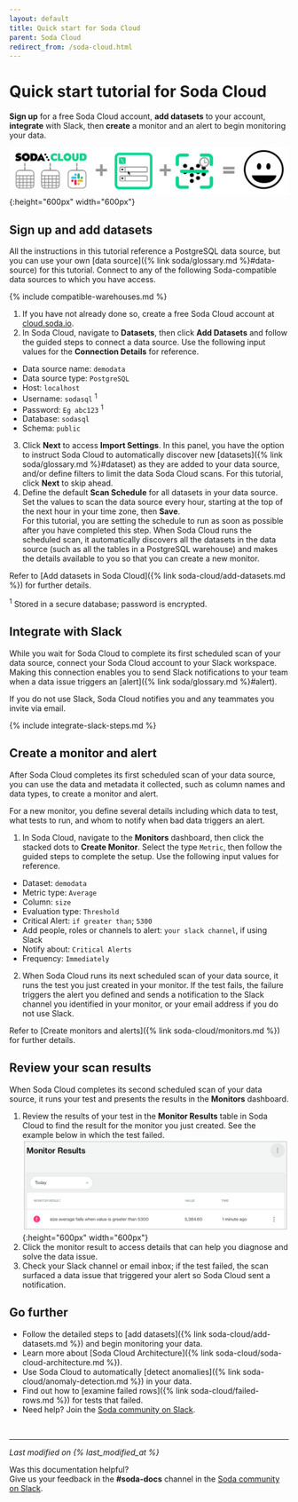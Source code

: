 ```yaml
---
layout: default
title: Quick start for Soda Cloud
parent: Soda Cloud
redirect_from: /soda-cloud.html
---
```


# Quick start tutorial for Soda Cloud

**Sign up** for a free Soda Cloud account, **add datasets** to your account, **integrate** with Slack, then **create** a monitor and an alert to begin monitoring your data.

![tutorial-cloud-happy-path](/assets/images/tutorial-cloud-happy-path.png){:height="600px" width="600px"}

<!--
## Create a sample data source (optional)

In the context of Soda Cloud, a data source is a storage location that contains a collection of datasets, or tables. If you do not have access to a data source on your system, you can use <a href="https://www.docker.com/products/docker-desktop" target="_blank">Docker</a> to build a sample PostgreSQL warehouse so that you can set up your Soda Cloud account and see Soda in action.

All the instructions in this tutorial reference this sample data source.

1. Ensure the Docker app is running, then, from your command-line interface, execute the following to build a containerized PostgreSQL warehouse. 
```shell
docker run --name soda_sql_tutorial_db --rm -d \
    -p 5432:5432 \
    -v soda_sql_tutorial_postgres:/var/lib/postgresql/data:rw \
    -e POSTGRES_USER=sodasql \
    -e POSTGRES_DB=sodasql \
    -e POSTGRES_HOST_AUTH_METHOD=trust \
    postgres:9.6.17-alpine
```
2. Load sample data into your warehouse.
```shell
docker exec soda_sql_tutorial_db \
  sh -c "wget -qO - https://raw.githubusercontent.com/sodadata/soda-sql/main/tests/demo/demodata.sql | psql -U sodasql -d sodasql"
```
-->

## Sign up and add datasets

All the instructions in this tutorial reference a PostgreSQL data source, but you can use your own [data source]({% link soda/glossary.md %}#data-source) for this tutorial. Connect to any of the following Soda-compatible data sources to which you have access. 

{% include compatible-warehouses.md %}

1. If you have not already done so, create a free Soda Cloud account at <a href="https://cloud.soda.io/signup" target="_blank"> cloud.soda.io</a>.
2. In Soda Cloud, navigate to **Datasets**, then click **Add Datasets** and follow the guided steps to connect a data source. Use the following input values for the **Connection Details** for reference. 
* Data source name: `demodata`
* Data source type: `PostgreSQL`
* Host: `localhost`
* Username: `sodasql` <sup>1</sup>
* Password: `Eg abc123` <sup>1</sup>
* Database: `sodasql`
* Schema: `public`
3. Click **Next** to access **Import Settings**. In this panel, you have the option to instruct Soda Cloud to automatically discover new [datasets]({% link soda/glossary.md %}#dataset) as they are added to your data source, and/or define filters to limit the data Soda Cloud scans. For this tutorial, click **Next** to skip ahead. 
4. Define the default **Scan Schedule** for all datasets in your data source. Set the values to scan the data source every hour, starting at the top of the next hour in your time zone, then **Save**. <br />For this tutorial, you are setting the schedule to run as soon as possible after you have completed this step. When Soda Cloud runs the scheduled scan, it automatically discovers all the datasets in the data source (such as all the tables in a PostgreSQL warehouse) and makes the details available to you so that you can create a new monitor.

Refer to [Add datasets in Soda Cloud]({% link soda-cloud/add-datasets.md %}) for further details.

<sup>1</sup> Stored in a secure database; password is encrypted.

## Integrate with Slack

While you wait for Soda Cloud to complete its first scheduled scan of your data source, connect your Soda Cloud account to your Slack workspace. Making this connection enables you to send Slack notifications to your team when a data issue triggers an [alert]({% link soda/glossary.md %}#alert).

If you do not use Slack, Soda Cloud notifies you and any teammates you invite via email.

{% include integrate-slack-steps.md %}

## Create a monitor and alert

After Soda Cloud completes its first scheduled scan of your data source, you can use the data and metadata it collected, such as column names and data types, to create a monitor and alert. 

For a new monitor, you define several details including which data to test, what tests to run, and whom to notify when bad data triggers an alert. 

1. In Soda Cloud, navigate to the **Monitors** dashboard, then click the stacked dots to **Create Monitor**. Select the type `Metric`, then follow the guided steps to complete the setup. Use the following input values for reference.
* Dataset: `demodata`
* Metric type: `Average`
* Column: `size`
* Evaluation type: `Threshold`
* Critical Alert: `if greater than`; `5300`
* Add people, roles or channels to alert: `your slack channel`, if using Slack
* Notify about: `Critical Alerts`
* Frequency: `Immediately`
2. When Soda Cloud runs its next scheduled scan of your data source, it runs the test you just created in your monitor. If the test fails, the failure triggers the alert you defined and sends a notification to the Slack channel you identified in your monitor, or your email address if you do not use Slack.

Refer to [Create monitors and alerts]({% link soda-cloud/monitors.md %}) for further details.

## Review your scan results

When Soda Cloud completes its second scheduled scan of your data source, it runs your test and presents the results in the **Monitors** dashboard.

1. Review the results of your test in the **Monitor Results** table in Soda Cloud to find the result for the monitor you just created. See the example below in which the test failed.
![tutorial-monitor-results](/assets/images/tutorial-monitor-results.png){:height="600px" width="600px"}
2. Click the monitor result to access details that can help you diagnose and solve the data issue.
3. Check your Slack channel or email inbox; if the test failed, the scan surfaced a data issue that triggered your alert so Soda Cloud sent a notification.


## Go further

* Follow the detailed steps to [add datasets]({% link soda-cloud/add-datasets.md %}) and begin monitoring your data.
* Learn more about [Soda Cloud Architecture]({% link soda-cloud/soda-cloud-architecture.md %}).
* Use Soda Cloud to automatically [detect anomalies]({% link soda-cloud/anomaly-detection.md %}) in your data.
* Find out how to [examine failed rows]({% link soda-cloud/failed-rows.md %}) for tests that failed.
* Need help? Join the <a href="http://community.soda.io/slack" target="_blank"> Soda community on Slack</a>.

<br />

---
*Last modified on {% last_modified_at %}*

Was this documentation helpful? <br /> Give us your feedback in the **#soda-docs** channel in the <a href="http://community.soda.io/slack" target="_blank"> Soda community on Slack</a>.